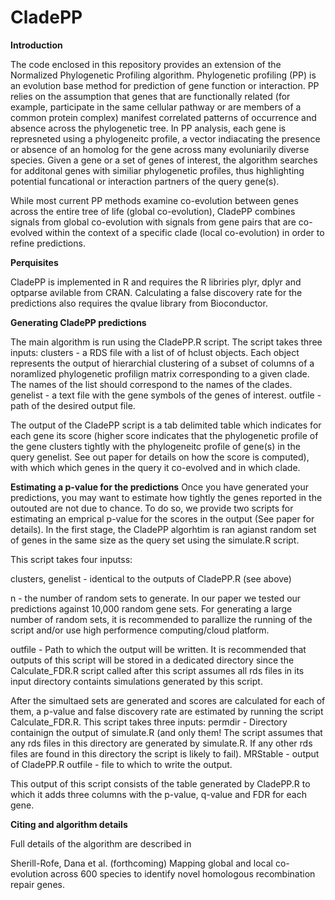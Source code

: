 # CladePP

**Introduction**

The code enclosed in this repository provides an extension of the Normalized Phylogenetic Profiling algorithm. Phylogenetic profiling (PP) is an evolution base method for prediction of gene function or interaction. PP relies on the assumption that genes that are functionally related (for example, participate in the same cellular pathway or are members of a common protein complex) manifest correlated patterns of occurrence and absence across the phylogenetic tree. 
In PP analysis, each gene is represneted using a phylogeneitc profile, a vector indiacating the presence or absence of an homolog for the gene across many evoluniarily diverse species.
Given a gene or a set of genes of interest, the algorithm searches for additonal genes with similiar phylogenetic profiles, thus highlighting potential funcational or interaction partners of the query gene(s).

While most current PP methods examine co-evolution between genes across the entire tree of life (global co-evolution), CladePP combines signals from global co-evolution with signals from gene pairs that are co-evolved within the context of a specific clade (local co-evolution) in order to refine predictions.

**Perquisites**

CladePP is implemented in R and requires the R libriries plyr, dplyr and optparse avilable from CRAN. Calculating a false discovery rate for the predictions also requires the qvalue library from Bioconductor.

**Generating CladePP predictions**

The main algorithm is run using the CladePP.R script.
The script takes three inputs:
clusters - a RDS file with a list of of hclust objects. Each object represents the output of hierarchial clustering of a subset of columns of a noramlized phylogenetic profilign matrix corresponding to a given clade. The names of the list should correspond to the names of the clades.
genelist - a text file with the gene symbols of the genes of interest.
outfile - path of the desired output file.

The output of the CladePP script is a tab delimited table which indicates for each gene its score (higher score indicates that the phylogenetic profile of the gene clusters tightly with the phylogeneitc profile of gene(s) in the query genelist. See out paper for details on how the score is computed), with which which genes in the query it co-evolved and in which clade.

**Estimating a p-value for the predictions**
Once you have generated your predictions, you may want to estimate how tightly the genes reported in the outouted are not due to chance. To do so, we provide two scripts for estimating an emprical p-value for the scores in the output (See paper for details).
In the first stage, the CladePP algorhtim is ran agianst random set of genes in the same size as the query set using the simulate.R script. 

This script takes four inputss:


clusters, genelist - identical to the outputs of CladePP.R (see above)

n - the number of random sets to generate. In our paper we tested our predictions against 10,000 random gene sets.
For generating a large number of random sets, it is recommended to parallize the running of the script and/or use high performence computing/cloud platform.

outfile - Path to which the output will be written. It is recommended that outputs of this script will be stored in a dedicated directory since the Calculate_FDR.R script called after this script assumes all rds files in its input directory containts simulations generated by this script.

After the simultaed sets are generated and scores are calculated for each of them, a p-value and false discovery rate are estimated by running the script Calculate_FDR.R. 
This script takes three inputs:
permdir - Directory containign the output of simulate.R (and only them! The script assumes that any rds files in this directory are generated by simulate.R. If any other rds files are found in this directory the script is likely to fail).
MRStable - output of CladePP.R
outfile - file to which to write the output.

This output of this script consists of the table generated by CladePP.R to which it adds three columns with the p-value, q-value and FDR for each gene.

**Citing and algorithm details**

Full details of the algorithm are described in 

Sherill-Rofe, Dana et al. (forthcoming) Mapping global and local co-evolution across 600 species to identify novel homologous recombination repair genes.





